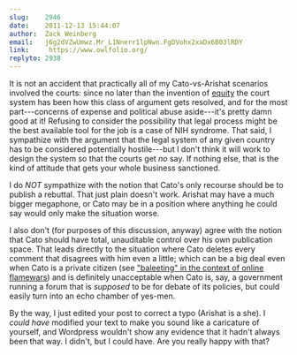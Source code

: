 ```yaml
---
slug:    2946
date:    2011-12-13 15:44:07
author:  Zack Weinberg
email:   j6g2dVZwUmwz.Mr_L1Nnerr1lpNwn.FgDVohx2xaDx6B03lRDY
link:     https://www.owlfolio.org/
replyto: 2938
---
```


It is not an accident that practically all of my Cato-vs-Arishat
scenarios involved the courts: since no later than the invention of <a
href="http://en.wikipedia.org/wiki/Equity_%28law%29">equity</a> the
court system has been how this class of argument gets resolved, and
for the most part---concerns of expense and political abuse
aside---it's pretty damn good at it!  Refusing to consider the
possibility that legal process might be the best available tool for
the job is a case of NIH syndrome.  That said, I sympathize with the
argument that the legal system of any given country has to be
considered potentially hostile---but I don't think it will work to
design the system so that the courts get <i>no</i> say.  If nothing
else, that is the kind of attitude that gets your whole business
sanctioned.

I do <i>NOT</i> sympathize with the notion that Cato's only recourse
should be to publish a rebuttal.  That just plain doesn't work.
Arishat may have a much bigger megaphone, or Cato may be in a position
where anything he could say would only make the situation worse.

I also don't (for purposes of this discussion, anyway) agree with the
notion that Cato should have total, unauditable control over his own
publication space.  That leads directly to the situation where Cato
deletes every comment that disagrees with him even a little; which can
be a big deal even when Cato is a private citizen (see <a
href="https://web.archive.org/web/20121204234806/http://wiki.fandomwank.com/index.php/BALEETED!">"baleeting"
in the context of online flamewars</a>) and is definitely unacceptable
when Cato is, say, a government running a forum that is
<i>supposed</i> to be for debate of its policies, but could easily
turn into an echo chamber of yes-men.

By the way, I just edited your post to correct a typo (Arishat is a
she).  I <i>could have</i> modified your text to make you sound like a
caricature of yourself, and Wordpress wouldn't show any evidence that
it hadn't always been that way.  I didn't, but I could have.  Are you
really happy with that?
